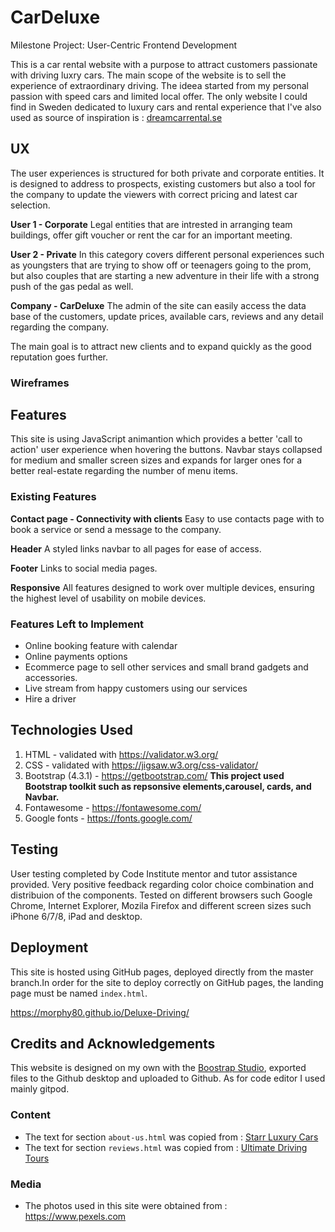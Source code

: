 # CarDeluxe

Milestone Project: User-Centric Frontend Development 

This is a car rental website with a purpose to attract customers passionate with driving luxry cars. 
The main scope of the website is to sell the experience of extraordinary driving.
The ideea started from my personal passion with speed cars and limited local offer. 
The only website I could find in Sweden dedicated to luxury cars and rental experience that I've also used as source of inspiration is : [dreamcarrental.se](https://www.dreamcarrental.se/)


## UX

The user experiences is structured for both private and corporate entities. It is designed to address to prospects, existing customers but also a tool for the company to update the viewers with correct pricing and latest car selection.

**User 1 - Corporate**
Legal entities that are intrested in arranging team buildings, offer gift voucher or rent the car for an important meeting.

**User 2 - Private**
In this category covers different personal experiences such as youngsters that are trying to show off or teenagers going to the prom, but also couples that are starting a new adventure in their life with a strong push of the gas pedal as well.

**Company - CarDeluxe**
 The admin of the site can easily access the data base of the customers, update prices, available cars, reviews and any detail regarding the company.

 The main goal is to attract new clients and to expand quickly as the good reputation goes further. 

### Wireframes  

## Features

This site is using JavaScript animantion which provides a better 'call to action' user experience when hovering the buttons.
Navbar stays collapsed for medium and smaller screen sizes and expands for larger ones for a better real-estate regarding the number of menu items.
 
### Existing Features

**Contact page - Connectivity with clients**
Easy to use contacts page with to book a service or send a message to the company.

**Header**
A styled links navbar to all pages for ease of access.

**Footer**
Links to social media pages.

**Responsive**
All features designed to work over multiple devices, ensuring the highest level of usability on mobile devices.  

### Features Left to Implement

* Online booking feature with calendar
* Online payments options
* Ecommerce page to sell other services and small brand gadgets and accessories.
* Live stream from happy customers using our services
* Hire a driver

## Technologies Used
1. HTML - validated with https://validator.w3.org/
2. CSS - validated with https://jigsaw.w3.org/css-validator/
3. Bootstrap (4.3.1) - https://getbootstrap.com/
**This project used Bootstrap toolkit such as repsonsive elements,carousel, cards, and Navbar.**
4. Fontawesome - https://fontawesome.com/
5. Google fonts - https://fonts.google.com/

## Testing

User testing completed by Code Institute mentor and tutor assistance provided. Very positive feedback regarding color choice combination and distribuion of the components.
Tested on different browsers such Google Chrome, Internet Explorer, Mozila Firefox and different screen sizes such iPhone 6/7/8, iPad and desktop.

## Deployment

This site is hosted using GitHub pages, deployed directly from the master branch.In order for the site to deploy correctly on GitHub pages, the landing page must be named `index.html`.

https://morphy80.github.io/Deluxe-Driving/

## Credits and Acknowledgements

This website is designed on my own with the [Boostrap Studio](https://bootstrapstudio.io/), exported files to the Github desktop and uploaded to Github.
As for code editor I used mainly gitpod.

### Content
* The text for section `about-us.html` was copied from : [Starr Luxury Cars](https://starrluxurycars.com/about/)
* The text for section `reviews.html` was copied from : [Ultimate Driving Tours](https://www.ultimatedrivingtours.com/testimonials/)

### Media
* The photos used in this site were obtained from : https://www.pexels.com